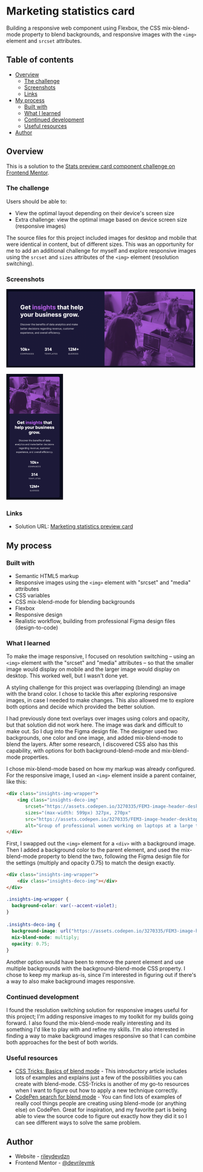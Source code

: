 # Marketing statistics card

Building a responsive web component using Flexbox, the CSS mix-blend-mode property to blend backgrounds, and responsive images with the `<img>` element and `srcset` attributes.

## Table of contents

- [Overview](#overview)
  - [The challenge](#the-challenge)
  - [Screenshots](#screenshots)
  - [Links](#links)
- [My process](#my-process)
  - [Built with](#built-with)
  - [What I learned](#what-i-learned)
  - [Continued development](#continued-development)
  - [Useful resources](#useful-resources)
- [Author](#author)

## Overview

This is a solution to the [Stats preview card component challenge on Frontend Mentor](https://www.frontendmentor.io/challenges/stats-preview-card-component-8JqbgoU62).

### The challenge

Users should be able to:

- View the optimal layout depending on their device's screen size
- Extra challenge: view the optimal image based on device screen size (responsive images)

The source files for this project included images for desktop and mobile that were identical in content, but of different sizes. This was an opportunity for me to add an additional challenge for myself and explore responsive images using the `srcset` and `sizes` attributes of the `<img>` element (resolution switching). 

### Screenshots

<img
  src="Stats card - desktop.png"
  alt="Marketing card outlining how data statistics can help a business grow"
  title="Marketing statistics card, desktop version"
  width="500px">

<img
  src="Stats card - mobile.png"
  alt="Marketing card outlining how data statistics can help a business grow"
  title="Marketing statistics card, mobile version"
  width="150px">
  
### Links

- Solution URL: [Marketing statistics preview card](https://rileydevdzn.github.io/marketing-statistics-card/)

## My process

### Built with

- Semantic HTML5 markup
- Responsive images using the `<img>` element with "srcset" and "media" attributes
- CSS variables
- CSS mix-blend-mode for blending backgrounds
- Flexbox
- Responsive design
- Realistic workflow, building from professional Figma design files (design-to-code)

### What I learned

To make the image responsive, I focused on resolution switching – using an `<img>` element with the "srcset" and "media" attributes – so that the smaller image would display on mobile and the larger image would display on desktop. This worked well, but I wasn't done yet.

A styling challenge for this project was overlapping (blending) an image with the brand color. I chose to tackle this after exploring responsive images, in case I needed to make changes. This also allowed me to explore both options and decide which provided the better solution.

I had previously done text overlays over images using colors and opacity, but that solution did not work here. The image was dark and difficult to make out. So I dug into the Figma design file. The designer used two backgrounds, one color and one image, and added mix-blend-mode to blend the layers. After some research, I discovered CSS also has this capability, with options for both background-blend-mode and mix-blend-mode properties.

I chose mix-blend-mode based on how my markup was already configured. For the responsive image, I used an `<img>` element inside a parent container, like this:

```html
<div class="insights-img-wrapper">
    <img class="insights-deco-img" 
       srcset="https://assets.codepen.io/3270335/FEM3-image-header-desktop.jpg 540w, https://assets.codepen.io/3270335/FEM3-image-header-mobile.jpg 654w"
       sizes="(max-width: 599px) 327px, 270px"
       src="https://assets.codepen.io/3270335/FEM3-image-header-desktop.jpg"
       alt="Group of professional women working on laptops at a large table in an open office space"/>
</div>
```

First, I swapped out the `<img>` element for a `<div>` with a background image. Then I added a background color to the parent element, and used the mix-blend-mode property to blend the two, following the Figma design file for the settings (multiply and opacity 0.75) to match the design exactly. 

```html
<div class="insights-img-wrapper">
    <div class="insights-deco-img"></div>
</div>
```

```CSS
.insights-img-wrapper {
  background-color: var(--accent-violet);
}

.insights-deco-img {
  background-image: url("https://assets.codepen.io/3270335/FEM3-image-header-desktop.jpg");
  mix-blend-mode: multiply;
  opacity: 0.75;
}
```

Another option would have been to remove the parent element and use multiple backgrounds with the background-blend-mode CSS property. I chose to keep my markup as-is, since I'm interested in figuring out if there's a way to also make background images responsive. 

### Continued development

I found the resolution switching solution for responsive images useful for this project; I'm adding responsive images to my toolkit for my builds going forward. I also found the mix-blend-mode really interesting and its something I'd like to play with and refine my skills. I'm also interested in finding a way to make background images responsive so that I can combine both approaches for the best of both worlds.

### Useful resources

- [CSS Tricks: Basics of blend mode](https://css-tricks.com/basics-css-blend-modes/) - This introductory article includes lots of examples and explains just a few of the possibilities you can create with blend-mode. CSS-Tricks is another of my go-to resources when I want to figure out how to apply a new technique correctly. 
- [CodePen search for blend mode](https://codepen.io/search/pens?q=blend+mode) - You can find lots of examples of really cool things people are creating using blend-mode (or anything else) on CodePen. Great for inspiration, and my favorite part is being able to view the source code to figure out exactly how they did it so I can see different ways to solve the same problem.

## Author

- Website - [rileydevdzn](https://rileydevdzn.webflow.io)
- Frontend Mentor - [@devrileymk](https://www.frontendmentor.io/profile/devrileymk)
